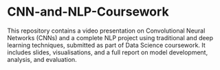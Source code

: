# CNN-and-NLP-Coursework
This repository contains a video presentation on Convolutional Neural Networks (CNNs) and a complete NLP project using traditional and deep learning techniques, submitted as part of  Data Science coursework. It includes slides, visualisations, and a full report on model development, analysis, and evaluation.
